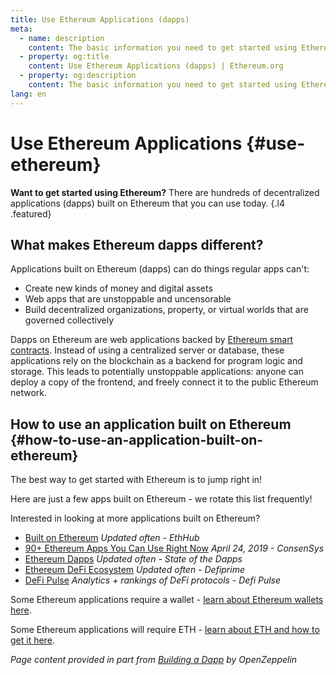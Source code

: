 ```yaml
---
title: Use Ethereum Applications (dapps)
meta:
  - name: description
    content: The basic information you need to get started using Ethereum.
  - property: og:title
    content: Use Ethereum Applications (dapps) | Ethereum.org
  - property: og:description
    content: The basic information you need to get started using Ethereum.
lang: en
---
```


# Use Ethereum Applications {#use-ethereum}

**Want to get started using Ethereum?** There are hundreds of decentralized applications (dapps) built on Ethereum that you can use today. {.l4 .featured}

## What makes Ethereum dapps different?

Applications built on Ethereum (dapps) can do things regular apps can't:

- Create new kinds of money and digital assets
- Web apps that are unstoppable and uncensorable
- Build decentralized organizations, property, or virtual worlds that are governed collectively

Dapps on Ethereum are web applications backed by [Ethereum smart contracts](/learn/#smart-contracts). Instead of using a centralized server or database, these applications rely on the blockchain as a backend for program logic and storage. This leads to potentially unstoppable applications: anyone can deploy a copy of the frontend, and freely connect it to the public Ethereum network.

## How to use an application built on Ethereum {#how-to-use-an-application-built-on-ethereum}

The best way to get started with Ethereum is to jump right in!

Here are just a few apps built on Ethereum - we rotate this list frequently!

<!-- <RandomAppList /> -->

Interested in looking at more applications built on Ethereum?

- [Built on Ethereum](https://docs.ethhub.io/built-on-ethereum/built-on-ethereum/) _Updated often - EthHub_
- [90+ Ethereum Apps You Can Use Right Now](https://consensys.net/blog/news/90-ethereum-apps-you-can-use-right-now/) _April 24, 2019 - ConsenSys_
- [Ethereum Dapps](https://www.stateofthedapps.com/rankings/platform/ethereum) _Updated often - State of the Dapps_
- [Ethereum DeFi Ecosystem](https://defiprime.com/ethereum) _Updated often - Defiprime_
- [DeFi Pulse](https://defipulse.com/) _Analytics + rankings of DeFi protocols - Defi Pulse_

Some Ethereum applications require a wallet - [learn about Ethereum wallets here](/wallets/).

Some Ethereum applications will require ETH - [learn about ETH and how to get it here](/eth/).

<cite>Page content provided in part from [Building a Dapp](https://docs.openzeppelin.com/learn/building-a-dapp) by OpenZeppelin</cite>
